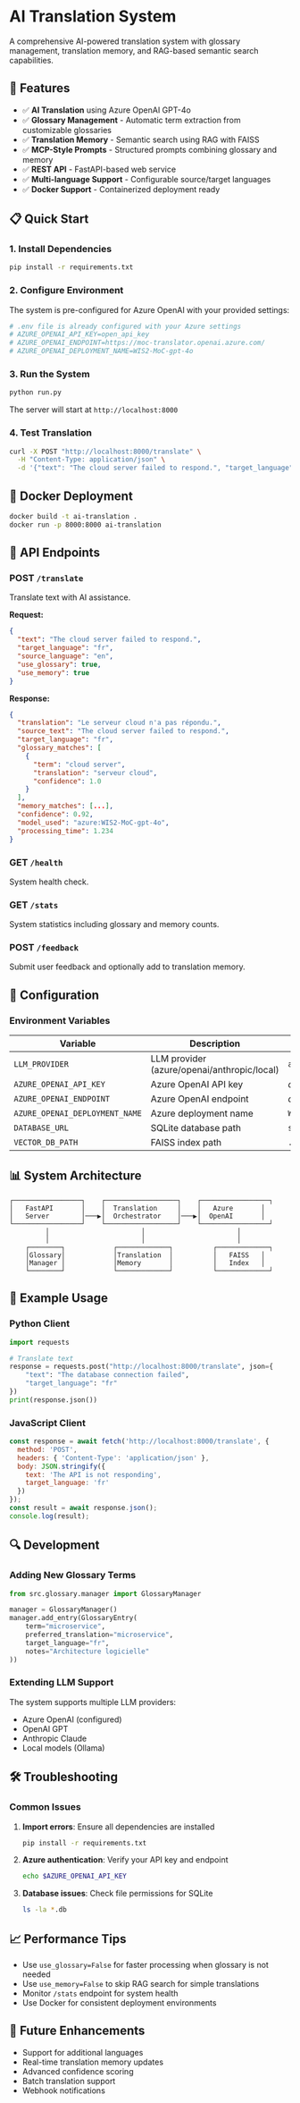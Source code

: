 # AI Translation System

A comprehensive AI-powered translation system with glossary management, translation memory, and RAG-based semantic search capabilities.

## 🚀 Features

- ✅ **AI Translation** using Azure OpenAI GPT-4o
- ✅ **Glossary Management** - Automatic term extraction from customizable glossaries
- ✅ **Translation Memory** - Semantic search using RAG with FAISS
- ✅ **MCP-Style Prompts** - Structured prompts combining glossary and memory
- ✅ **REST API** - FastAPI-based web service
- ✅ **Multi-language Support** - Configurable source/target languages
- ✅ **Docker Support** - Containerized deployment ready

## 📋 Quick Start

### 1. Install Dependencies

```bash
pip install -r requirements.txt
```

### 2. Configure Environment

The system is pre-configured for Azure OpenAI with your provided settings:

```bash
# .env file is already configured with your Azure settings
# AZURE_OPENAI_API_KEY=open_api_key
# AZURE_OPENAI_ENDPOINT=https://moc-translator.openai.azure.com/
# AZURE_OPENAI_DEPLOYMENT_NAME=WIS2-MoC-gpt-4o
```

### 3. Run the System

```bash
python run.py
```

The server will start at `http://localhost:8000`

### 4. Test Translation

```bash
curl -X POST "http://localhost:8000/translate" \
  -H "Content-Type: application/json" \
  -d '{"text": "The cloud server failed to respond.", "target_language": "fr"}'
```

## 🐳 Docker Deployment

```bash
docker build -t ai-translation .
docker run -p 8000:8000 ai-translation
```

## 📡 API Endpoints

### POST `/translate`
Translate text with AI assistance.

**Request:**
```json
{
  "text": "The cloud server failed to respond.",
  "target_language": "fr",
  "source_language": "en",
  "use_glossary": true,
  "use_memory": true
}
```

**Response:**
```json
{
  "translation": "Le serveur cloud n'a pas répondu.",
  "source_text": "The cloud server failed to respond.",
  "target_language": "fr",
  "glossary_matches": [
    {
      "term": "cloud server",
      "translation": "serveur cloud",
      "confidence": 1.0
    }
  ],
  "memory_matches": [...],
  "confidence": 0.92,
  "model_used": "azure:WIS2-MoC-gpt-4o",
  "processing_time": 1.234
}
```

### GET `/health`
System health check.

### GET `/stats`
System statistics including glossary and memory counts.

### POST `/feedback`
Submit user feedback and optionally add to translation memory.

## 🔧 Configuration

### Environment Variables

| Variable | Description | Default |
|----------|-------------|---------|
| `LLM_PROVIDER` | LLM provider (azure/openai/anthropic/local) | `azure` |
| `AZURE_OPENAI_API_KEY` | Azure OpenAI API key | *configured* |
| `AZURE_OPENAI_ENDPOINT` | Azure OpenAI endpoint | *configured* |
| `AZURE_OPENAI_DEPLOYMENT_NAME` | Azure deployment name | `WIS2-MoC-gpt-4o` |
| `DATABASE_URL` | SQLite database path | `sqlite:///./translation.db` |
| `VECTOR_DB_PATH` | FAISS index path | `./data/vector_index.faiss` |

## 📊 System Architecture

```
┌─────────────────┐    ┌──────────────────┐    ┌─────────────────┐
│   FastAPI       │    │  Translation     │    │   Azure       │
│   Server        │───▶│  Orchestrator    │───▶│  OpenAI       │
└─────────────────┘    └──────────────────┘    └─────────────────┘
         │                       │                       │
         │                       │                       │
    ┌────────┐            ┌─────────────┐          ┌─────────────┐
    │Glossary│            │Translation  │          │   FAISS   │
    │Manager │            │Memory       │          │   Index   │
    └────────┘            └─────────────┘          └─────────────┘
```

## 🎯 Example Usage

### Python Client
```python
import requests

# Translate text
response = requests.post("http://localhost:8000/translate", json={
    "text": "The database connection failed",
    "target_language": "fr"
})
print(response.json())
```

### JavaScript Client
```javascript
const response = await fetch('http://localhost:8000/translate', {
  method: 'POST',
  headers: { 'Content-Type': 'application/json' },
  body: JSON.stringify({
    text: 'The API is not responding',
    target_language: 'fr'
  })
});
const result = await response.json();
console.log(result);
```

## 🔍 Development

### Adding New Glossary Terms
```python
from src.glossary.manager import GlossaryManager

manager = GlossaryManager()
manager.add_entry(GlossaryEntry(
    term="microservice",
    preferred_translation="microservice",
    target_language="fr",
    notes="Architecture logicielle"
))
```

### Extending LLM Support
The system supports multiple LLM providers:
- Azure OpenAI (configured)
- OpenAI GPT
- Anthropic Claude
- Local models (Ollama)

## 🛠️ Troubleshooting

### Common Issues

1. **Import errors**: Ensure all dependencies are installed
   ```bash
   pip install -r requirements.txt
   ```

2. **Azure authentication**: Verify your API key and endpoint
   ```bash
   echo $AZURE_OPENAI_API_KEY
   ```

3. **Database issues**: Check file permissions for SQLite
   ```bash
   ls -la *.db
   ```

## 📈 Performance Tips

- Use `use_glossary=False` for faster processing when glossary is not needed
- Use `use_memory=False` to skip RAG search for simple translations
- Monitor `/stats` endpoint for system health
- Use Docker for consistent deployment environments

## 🔄 Future Enhancements

- Support for additional languages
- Real-time translation memory updates
- Advanced confidence scoring
- Batch translation support
- Webhook notifications
